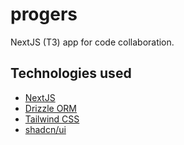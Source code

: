 # progers

NextJS (T3) app for code collaboration.

## Technologies used

- [NextJS](https://nextjs.com)
- [Drizzle ORM](https://orm.drizzle.team)
- [Tailwind CSS](https://tailwindcss.com)
- [shadcn/ui](https://ui.shadcn.com)
